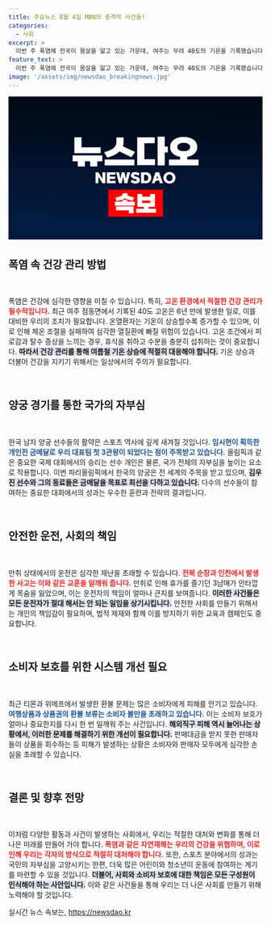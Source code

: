 ```yaml
---
title: 주요뉴스 8월 4일 MBN의 충격적 사건들!
categories:
  - 사회
excerpt: >
  이번 주 폭염에 전국이 몸살을 앓고 있는 가운데, 여주는 무려 40도의 기온을 기록했습니다. 온열환자가 급증하고 있는 긴급 상황 속에서, 폭염의 진실을 파헤쳐봅니다! 클릭해 확인하세요!
feature_text: >
  이번 주 폭염에 전국이 몸살을 앓고 있는 가운데, 여주는 무려 40도의 기온을 기록했습니다. 온열환자가 급증하고 있는 긴급 상황 속에서, 폭염의 진실을 파헤쳐봅니다! 클릭해 확인하세요!
image: '/assets/img/newsdao_breakingnews.jpg'
---
```


<p><img src="/assets/img/newsdao_breakingnews.jpg" alt="ontimetimes 속보" /></p>

<h2 data-ke-size="size26">폭염 속 건강 관리 방법</h2>

<p data-ke-size="size16">&nbsp;</p>

<p>폭염은 건강에 심각한 영향을 미칠 수 있습니다. 특히, <b><span style="color: #ee2323;">고온 환경에서 적절한 건강 관리가 필수적입니다.</span></b> 최근 여주 점동면에서 기록된 40도 고온은 6년 만에 발생한 일로, 이를 대비한 우리의 조치가 필요합니다. 온열환자는 기온이 상승할수록 증가할 수 있으며, 이로 인해 체온 조절을 실패하여 심각한 열질환에 빠질 위험이 있습니다. 고온 조건에서 피로감과 탈수 증상을 느끼는 경우, 휴식을 취하고 수분을 충분히 섭취하는 것이 중요합니다. <b><span style="background-color: #21538527;">따라서 건강 관리를 통해 여름철 기온 상승에 적절히 대응해야 합니다.</span></b> 기온 상승과 더불어 건강을 지키기 위해서는 일상에서의 주의가 필요합니다. </p>

<p data-ke-size="size16">&nbsp;</p>

<h2 data-ke-size="size26">양궁 경기를 통한 국가의 자부심</h2>

<p data-ke-size="size16">&nbsp;</p>

<p>한국 남자 양궁 선수들의 활약은 스포츠 역사에 깊게 새겨질 것입니다. <b><span style="color: #1a5490;">임시현이 획득한 개인전 금메달로 우리 대표팀 첫 3관왕이 되었다는 점이 주목받고 있습니다.</span></b> 올림픽과 같은 중요한 국제 대회에서의 승리는 선수 개인은 물론, 국가 전체의 자부심을 높이는 요소로 작용합니다. 이번 파리올림픽에서 한국의 양궁은 전 세계의 주목을 받고 있으며, <b><span style="background-color: #21538527;">김우진 선수와 그의 동료들은 금메달을 목표로 최선을 다하고 있습니다.</span></b> 다수의 선수들이 참여하는 중요한 대회에서의 성과는 우수한 훈련과 전략의 결과입니다.</p>

<p data-ke-size="size16">&nbsp;</p>

<h2 data-ke-size="size26">안전한 운전, 사회의 책임</h2>

<p data-ke-size="size16">&nbsp;</p>

<p>만취 상태에서의 운전은 심각한 재난을 초래할 수 있습니다. <b><span style="color: #ee2323;">전북 순창과 인천에서 발생한 사고는 이와 같은 교훈을 일깨워 줍니다.</span></b> 만취로 인해 휴가를 즐기던 3남매가 안타깝게 목숨을 잃었으며, 이는 운전자의 책임이 얼마나 큰지를 보여줍니다. <b><span style="background-color: #21538527;">이러한 사건들은 모든 운전자가 절대 해서는 안 되는 일임을 상기시킵니다.</span></b> 안전한 사회를 만들기 위해서는 개인의 책임감이 필요하며, 법적 제재와 함께 이를 방지하기 위한 교육과 캠페인도 중요합니다. </p>

<p data-ke-size="size16">&nbsp;</p>

<h2 data-ke-size="size26">소비자 보호를 위한 시스템 개선 필요</h2>

<p data-ke-size="size16">&nbsp;</p>

<p>최근 티몬과 위메프에서 발생한 환불 문제는 많은 소비자에게 피해를 안기고 있습니다. <b><span style="color: #1a5490;">여행상품과 상품권의 환불 보류는 소비자 불만을 초래하고 있습니다.</span></b> 이는 소비자 보호가 얼마나 중요한지를 다시 한 번 일깨워 주는 사건입니다. <b><span style="background-color: #21538527;">해외직구 피해 역시 늘어나는 상황에서, 이러한 문제를 해결하기 위한 개선이 필요합니다.</span></b> 판매대금을 받지 못한 판매자들이 상품을 회수하는 등 피해가 발생하는 상황은 소비자와 판매자 모두에게 심각한 손실을 초래할 수 있습니다.</p>

<p data-ke-size="size16">&nbsp;</p>

<h2 data-ke-size="size26">결론 및 향후 전망</h2>

<p data-ke-size="size16">&nbsp;</p>

<p>이처럼 다양한 활동과 사건이 발생하는 사회에서, 우리는 적절한 대처와 변화를 통해 더 나은 미래를 만들어 가야 합니다. <b><span style="color: #ee2323;">폭염과 같은 자연재해는 우리의 건강을 위협하며, 이로 인해 우리는 각자의 방식으로 적절히 대처해야 합니다.</span></b> 또한, 스포츠 분야에서의 성과는 국민의 자부심을 고양시키는 한편, 더욱 많은 어린이와 청소년이 운동에 참여하는 계기를 마련할 수 있을 것입니다. <b><span style="background-color: #21538527;">더불어, 사회와 소비자 보호에 대한 책임은 모든 구성원이 인식해야 하는 사안입니다.</span></b> 이와 같은 사건들을 통해 우리는 더 나은 사회를 만들기 위해 노력해야 할 것입니다.</p>
실시간 뉴스 속보는, <a href="https://newsdao.kr" rel="dofollow">https://newsdao.kr</a>


